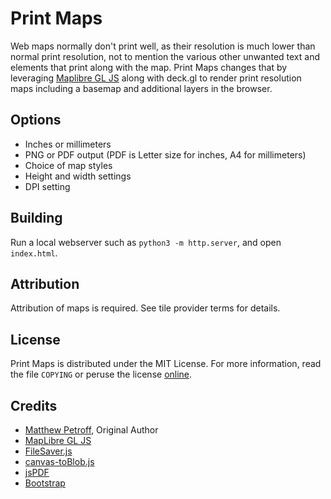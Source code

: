 # Print Maps

Web maps normally don't print well, as their resolution is much lower than
normal print resolution, not to mention the various other unwanted text and
elements that print along with the map. Print Maps changes that by leveraging
[Maplibre GL JS](https://github.com/maplibre/maplibre-gl-js) along with deck.gl
to render print resolution maps including a basemap and additional layers
in the browser.

## Options

* Inches or millimeters
* PNG or PDF output (PDF is Letter size for inches, A4 for millimeters)
* Choice of map styles
* Height and width settings
* DPI setting

## Building

Run a local webserver such as `python3 -m http.server`, and open `index.html`.

## Attribution

Attribution of maps is required. See tile provider terms for details.

## License

Print Maps is distributed under the MIT License. For more information, read the
file `COPYING` or peruse the license
[online](https://github.com/mpetroff/print-maps/blob/master/COPYING).

## Credits

* [Matthew Petroff](http://mpetroff.net/), Original Author
* [MapLibre GL JS](https://github.com/maplibre/maplibre-gl-js)
* [FileSaver.js](https://github.com/eligrey/FileSaver.js/)
* [canvas-toBlob.js](https://github.com/eligrey/canvas-toBlob.js)
* [jsPDF](https://github.com/MrRio/jsPDF)
* [Bootstrap](http://getbootstrap.com/)
